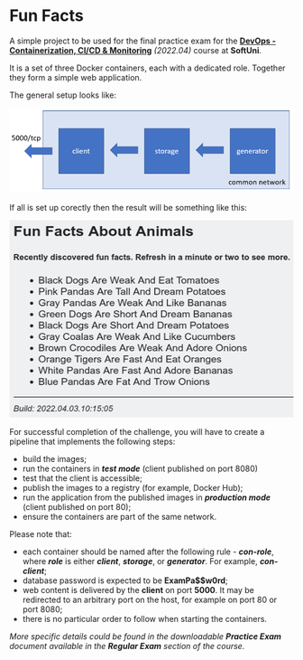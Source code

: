# Fun Facts
A simple project to be used for the final practice exam for the [**DevOps - Containerization, CI/CD & Monitoring**](https://softuni.bg/trainings/3670/devops-containerization-ci-cd-monitoring-february-2022) *(2022.04)* course at **SoftUni**. 

It is a set of three Docker containers, each with a dedicated role. Together they form a simple web application. 

The general setup looks like:

![general setup](setup.png)

If all is set up corectly then the result will be something like this:

![sample result](result.png)

For successful completion of the challenge, you will have to create a pipeline that implements the following steps:
 - build the images;
 - run the containers in ***test mode*** (client published on port 8080)
 - test that the client is accessible;
 - publish the images to a registry (for example, Docker Hub);
 - run the application from the published images in ***production mode*** (client published on port 80);
 - ensure the containers are part of the same network.

Please note that:
 - each container should be named after the following rule - ***con-role***, where ***role*** is either ***client***, ***storage***, or ***generator***. For example, ***con-client***;
 - database password is expected to be **ExamPa$$w0rd**;
 - web content is delivered by the **client** on port **5000**. It may be redirected to an arbitrary port on the host, for example on port 80 or port 8080;
 - there is no particular order to follow when starting the containers.

*More specific details could be found in the downloadable **Practice Exam** document available in the **Regular Exam** section of the course.*

